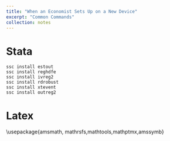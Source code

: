 ```yaml
---
title: "When an Economist Sets Up on a New Device"
excerpt: "Common Commands"
collection: notes
---
```


# Stata

```code
ssc install estout
ssc install reghdfe
ssc install ivreg2
ssc install rdrobust
ssc install xtevent
ssc install outreg2
```
# Latex

\usepackage{amsmath, mathrsfs,mathtools,mathptmx,amssymb}
